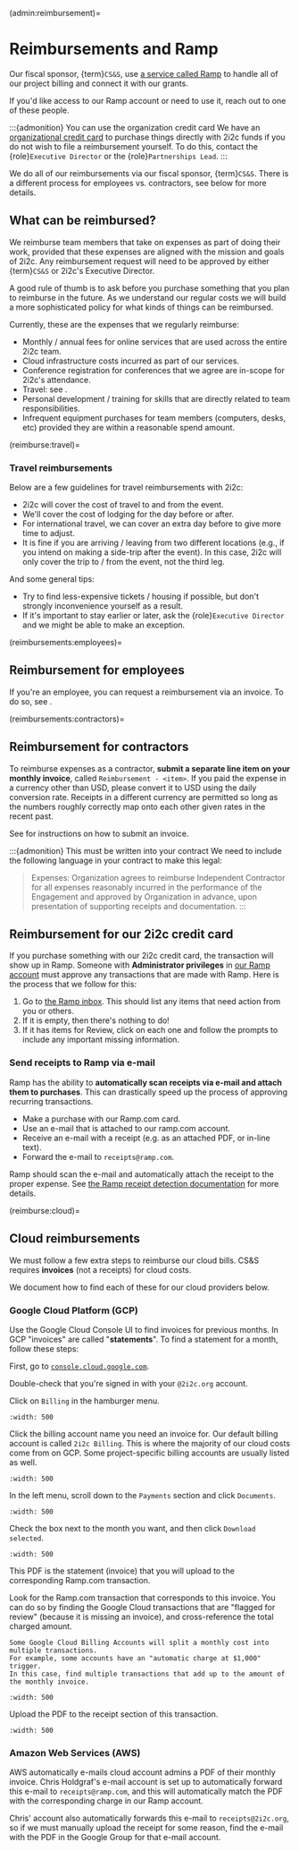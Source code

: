 (admin:reimbursement)=
# Reimbursements and Ramp

Our fiscal sponsor, {term}`CS&S`, use [a service called Ramp](https://ramp.com/) to handle all of our project billing and connect it with our grants.

If you'd like access to our Ramp account or need to use it, reach out to one of these people.

:::{admonition} You can use the organization credit card
We have an [organizational credit card](admin:credit-card) to purchase things directly with 2i2c funds if you do not wish to file a reimbursement yourself.
To do this, contact the {role}`Executive Director` or the {role}`Partnerships Lead`.
:::

We do all of our reimbursements via our fiscal sponsor, {term}`CS&S`.
There is a different process for employees vs. contractors, see below for more details.


## What can be reimbursed?

We reimburse team members that take on expenses as part of doing their work, provided that these expenses are aligned with the mission and goals of 2i2c.
Any reimbursement request will need to be approved by either {term}`CS&S` or 2i2c's Executive Director.

A good rule of thumb is to ask before you purchase something that you plan to reimburse in the future.
As we understand our regular costs we will build a more sophisticated policy for what kinds of things can be reimbursed.

Currently, these are the expenses that we regularly reimburse:

- Monthly / annual fees for online services that are used across the entire 2i2c team.
- Cloud infrastructure costs incurred as part of our services.
- Conference registration for conferences that we agree are in-scope for 2i2c's attendance.
- Travel: see [](reimburse:travel).
- Personal development / training for skills that are directly related to team responsibilities.
- Infrequent equipment purchases for team members (computers, desks, etc) provided they are within a reasonable spend amount.

(reimburse:travel)=
### Travel reimbursements

Below are a few guidelines for travel reimbursements with 2i2c:

- 2i2c will cover the cost of travel to and from the event.
- We'll cover the cost of lodging for the day before or after.
- For international travel, we can cover an extra day before to give more time to adjust.
- It is fine if you are arriving / leaving from two different locations (e.g., if you intend on making a side-trip after the event).
  In this case, 2i2c will only cover the trip to / from the event, not the third leg.

And some general tips:

- Try to find less-expensive tickets / housing if possible, but don't strongly inconvenience yourself as a result.
- If it's important to stay earlier or later, ask the {role}`Executive Director` and we might be able to make an exception.

(reimbursements:employees)=
## Reimbursement for employees

If you're an employee, you can request a reimbursement via an invoice.
To do so, see [](invoices.md).

(reimbursements:contractors)=
## Reimbursement for contractors

To reimburse expenses as a contractor, **submit a separate line item on your monthly invoice**, called `Reimbursement - <item>`.
If you paid the expense in a currency other than USD, please convert it to USD using the daily conversion rate.
Receipts in a different currency are permitted so long as the numbers roughly correctly map onto each other given rates in the recent past.

See [](invoices.md) for instructions on how to submit an invoice.

:::{admonition} This must be written into your contract
We need to include the following language in your contract to make this legal:

> Expenses: Organization agrees to reimburse Independent Contractor for all expenses reasonably incurred in the performance of the Engagement and approved by Organization in advance, upon presentation of supporting receipts and documentation.
:::

## Reimbursement for our 2i2c credit card

If you purchase something with our 2i2c credit card, the transaction will show up in Ramp.
Someone with **Administrator privileges** in [our Ramp account](https://app.ramp.com/business-overview) must approve any transactions that are made with Ramp.
Here is the process that we follow for this:

1. Go to [the Ramp inbox](https://app.ramp.com/inbox). This should list any items that need action from you or others.
2. If it is empty, then there's nothing to do!
3. If it has items for Review, click on each one and follow the prompts to include any important missing information.

### Send receipts to Ramp via e-mail

Ramp has the ability to **automatically scan receipts via e-mail and attach them to purchases**.
This can drastically speed up the process of approving recurring transactions.

- Make a purchase with our Ramp.com card.
- Use an e-mail that is attached to our ramp.com account.
- Receive an e-mail with a receipt (e.g. as an attached PDF, or in-line text).
- Forward the e-mail to `receipts@ramp.com`.

Ramp should scan the e-mail and automatically attach the receipt to the proper expense.
See [the Ramp receipt detection documentation](https://support.ramp.com/hc/en-us/articles/360042588454-Submitting-Receipts-Memos) for more details.

(reimburse:cloud)=
## Cloud reimbursements

We must follow a few extra steps to reimburse our cloud bills.
CS&S requires **invoices** (not a receipts) for cloud costs.

We document how to find each of these for our cloud providers below.

### Google Cloud Platform (GCP)

Use the Google Cloud Console UI to find invoices for previous months.
In GCP "invoices" are called "**statements**".
To find a statement for a month, follow these steps:

First, go to [`console.cloud.google.com`](https://console.cloud.google.com).

Double-check that you're signed in with your `@2i2c.org` account.

Click on `Billing` in the hamburger menu.

```{image} /images/reimbursements/billing-menu.png
:width: 500
```

Click the billing account name you need an invoice for.
Our default billing account is called `2i2c Billing`.
This is where the majority of our cloud costs come from on GCP.
Some project-specific billing accounts are usually listed as well.

```{image} /images/reimbursements/billing-accounts.png
:width: 500
```

In the left menu, scroll down to the `Payments` section and click `Documents`.

```{image} /images/reimbursements/find-documents-page.png
:width: 500
```


Check the box next to the month you want, and then click `Download selected`.

```{image} /images/reimbursements/download-selected-invoice.png
:width: 500
```

This PDF is the statement (invoice) that you will upload to the corresponding Ramp.com transaction.

Look for the Ramp.com transaction that corresponds to this invoice.
You can do so by finding the Google Cloud transactions that are "flagged for review" (because it is missing an invoice), and cross-reference the total charged amount.

```{warning}
Some Google Cloud Billing Accounts will split a monthly cost into multiple transactions.
For example, some accounts have an "automatic charge at $1,000" trigger.
In this case, find multiple transactions that add up to the amount of the monthly invoice.
```

```{image} /images/reimbursements/find-missing-item-receipt.png
:width: 500
```

Upload the PDF to the receipt section of this transaction.

```{image} /images/reimbursements/upload-receipt-to-ramp.png
:width: 500
```

### Amazon Web Services (AWS)

AWS automatically e-mails cloud account admins a PDF of their monthly invoice.
Chris Holdgraf's e-mail account is set up to automatically forward this e-mail to `receipts@ramp.com`, and this will automatically match the PDF with the corresponding charge in our Ramp account.

Chris' account also automatically forwards this e-mail to `receipts@2i2c.org`, so if we must manually upload the receipt for some reason, find the e-mail with the PDF in the Google Group for that e-mail account.
